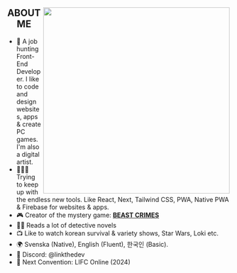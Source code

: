 <div>
  <img align="right" height="420" src="https://i.imgur.com/fOIAeij.png">
  <h2 align="center">ABOUT ME</h2>

- 🐧 A job hunting Front-End Developer. I like to code and design websites, apps & create PC games. I'm also a digital artist.
- 👨🏻‍💻 Trying to keep up with the endless new tools. Like React, Next, Tailwind CSS, PWA, Native PWA & Firebase for websites & apps.
- 🎮 Creator of the mystery game: [**BEAST CRIMES**](https://www.beastcrimes.com/)
- 🕵🏻 Reads a lot of detective novels
- 📺 Like to watch korean survival & variety shows, Star Wars, Loki etc.
- 🌍 Svenska (Native), English (Fluent), 한국인 (Basic).
- 💬 Discord: @linkthedev
- 🦦 Next Convention: LIFC Online (2024)
